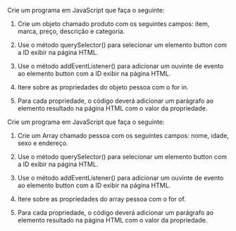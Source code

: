 Crie um programa em JavaScript que faça o seguinte:

1. Crie um objeto chamado produto com os seguintes campos: item, marca, preço, descrição e categoria.

2. Use o método querySelector() para selecionar um elemento button com a ID exibir na página HTML.

3. Use o método addEventListener() para adicionar um ouvinte de evento ao elemento button com a ID exibir na página HTML.

4. Itere sobre as propriedades do objeto pessoa com o for in.

5. Para cada propriedade, o código deverá adicionar um parágrafo ao elemento resultado na página HTML com o valor da propriedade.

Crie um programa em JavaScript que faça o seguinte:

1. Crie um Array chamado pessoa com os seguintes campos: nome, idade, sexo e endereço.

2. Use o método querySelector() para selecionar um elemento button com a ID exibir na página HTML.

3. Use o método addEventListener() para adicionar um ouvinte de evento ao elemento button com a ID exibir na página HTML.

4. Itere sobre as propriedades do array pessoa com o for of.

5. Para cada propriedade, o código deverá adicionar um parágrafo ao elemento resultado na página HTML com o valor da propriedade.
